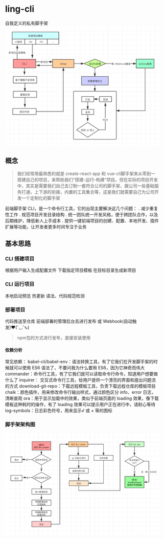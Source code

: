 # ling-cli
自我定义的私有脚手架
<img src='cli.png' />

## 概念
> 我们经常用最熟悉的就是 create-react-app 和 vue-cli脚手架来从零到一搭建自己的项目，来帮助我们”搭建-运行-构建“项目。但在实际的项目开发中，其实是需要我们自己去订制一套符合公司的脚手架，跟公司一些基础服务打通，上下游的衔接，内置的工具集合等，这是我们就需要自己为公司开发一个定制化的脚手架

前端脚手架 CLI，是一个命令行工具，它的出现主要解决这几个问题：
. 减少重复性工作
. 规范项目开发目录结构
. 统一团队统一开发风格，便于跨团队合作，以及后期维护，降低新人上手成本
. 提供一键前端项目的创建、配置、本地开发、插件扩展等功能，让开发者更多时间专注于业务

## 基本思路
### CLI 搭建项目
根据用户输入生成配置文件
下载指定项目模板
在目标目录生成新项目
### CLI 运行项目
本地启动预览
热更新
语法、代码规范检测
### 部署项目
代码推送至仓库
前端部署的管理后台去进行发布
或
Webhook(自动触发)♥(ˆ◡ˆԅ)
> npm包的方式进行发布，直接安装使用

#### 依赖分析
常见依赖：
babel-cli/babel-env：语法转换工具，有了它我们在开发脚手架的时候就可以使用 ES6 语法了，不要问我为什么要用 ES6，因为它神奇而伟大
commander：命令行工具，有了它我们就可以读取命令行命令，知道用户想要做什么了
inquirer： 交互式命令行工具，给用户提供一个漂亮的界面和提出问题流的方式
download-git-repo：下载远程模板工具，负责下载远程仓库的模板项目
chalk：颜色插件，用来修改命令行输出样式，通过颜色区分 info、error 日志，清晰直观
ora：用于显示加载中的效果，类似于前端页面的 loading 效果，像下载模板这种耗时的操作，有了 loading 效果可以提示用户正在进行中，请耐心等待
log-symbols：日志彩色符号，用来显示√ 或 × 等的图标

### 脚手架架构图
<img src='liu.png' />






